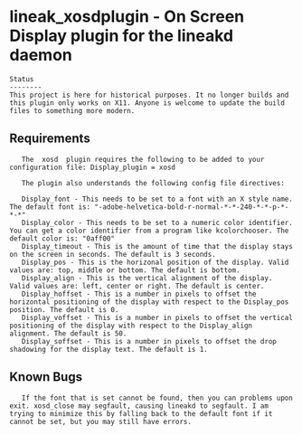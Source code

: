 # lineak_xosdplugin - On Screen Display plugin for the lineakd daemon

    Status
    --------
    This project is here for historical purposes. It no longer builds and this plugin only works on X11. Anyone is welcome to update the build files to something more modern.

## Requirements

       The  xosd  plugin requires the following to be added to your configuration file: Display_plugin = xosd

       The plugin also understands the following config file directives:

       Display_font - This needs to be set to a font with an X style name. The default font is: "-adobe-helvetica-bold-r-normal-*-*-240-*-*-p-*-*-*"
       Display_color - This needs to be set to a numeric color identifier. You can get a color identifier from a program like kcolorchooser. The default color is: "0aff00"
       Display_timeout - This is the amount of time that the display stays on the screen in seconds. The default is 3 seconds.
       Display_pos - This is the horizonal position of the display. Valid values are: top, middle or bottom. The default is bottom.
       Display_align - This is the vertical alignment of the display. Valid values are: left, center or right. The default is center.
       Display_hoffset - This is a number in pixels to offset the horizontal positioning of the display with respect to the Display_pos position. The default is 0.
       Display_voffset - This is a number in pixels to offset the vertical positioning of the display with respect to the Display_align alignment. The default is 50.
       Display_soffset - This is a number in pixels to offset the drop shadowing for the display text. The default is 1.

## Known Bugs

       If the font that is set cannot be found, then you can problems upon exit. xosd_close may segfault, causing lineakd to segfault. I am trying to minimize this by falling back to the default font if it cannot be set, but you may still have errors.
